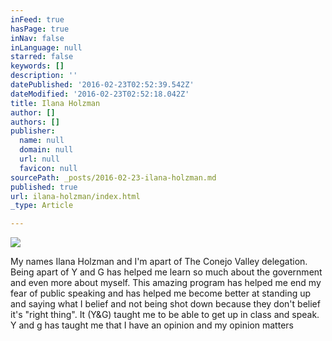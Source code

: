 ```yaml
---
inFeed: true
hasPage: true
inNav: false
inLanguage: null
starred: false
keywords: []
description: ''
datePublished: '2016-02-23T02:52:39.542Z'
dateModified: '2016-02-23T02:52:18.042Z'
title: Ilana Holzman
author: []
authors: []
publisher:
  name: null
  domain: null
  url: null
  favicon: null
sourcePath: _posts/2016-02-23-ilana-holzman.md
published: true
url: ilana-holzman/index.html
_type: Article

---
```

![](https://the-grid-user-content.s3-us-west-2.amazonaws.com/205c5a9b-278a-4df9-a024-3ba89506b0a1.jpg)

My names Ilana Holzman and I'm apart of The Conejo Valley delegation. Being apart of Y and G has helped me learn so much about the government and even more about myself. This amazing program has helped me end my fear of public speaking and has helped me become better at standing up and saying what I belief and not being shot down because they don't belief it's "right thing". It (Y&G) taught me to be able to get up in class and speak. Y and g has taught me that I have an opinion and my opinion matters